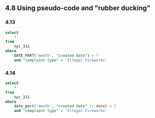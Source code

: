 ## 4.8 Using pseudo-code and "rubber ducking"

### 4.13

```sql
select
    *
from
    nyc_311
where
    DATE_PART('month', "created date") = 7
    and "complaint type" = 'Illegal Fireworks'
```

### 4.14

```sql
select
    *
from
    nyc_311
where
    date_part('month', "created date" :: date) = 7
    and "complaint type" = 'Illegal Fireworks'
```